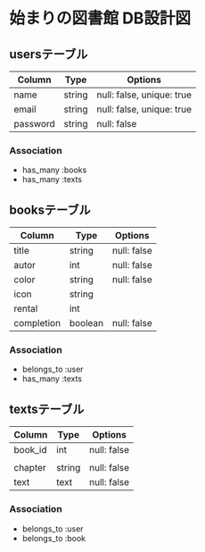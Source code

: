 # 始まりの図書館 DB設計図
## usersテーブル
|Column|Type|Options|
|------|----|-------|
|name|string|null: false, unique: true|
|email|string|null: false, unique: true|
|password|string|null: false|
### Association
- has_many :books
- has_many :texts

## booksテーブル
|Column|Type|Options|
|------|----|-------|
|title|string|null: false|
|autor|int|null: false|
|color|string|null: false|
|icon|string||
|rental|int||
|completion|boolean|null: false|
### Association
- belongs_to :user
- has_many :texts

## textsテーブル
|Column|Type|Options|
|------|----|-------|
|book_id|int|null: false|
||||
|chapter|string|null: false|
|text|text|null: false|
### Association
- belongs_to :user
- belongs_to :book